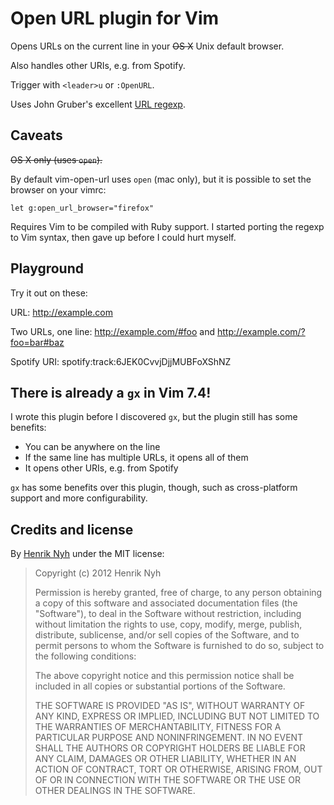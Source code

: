 # Open URL plugin for Vim

Opens URLs on the current line in your <s>OS X</s> Unix default browser.

Also handles other URIs, e.g. from Spotify.

Trigger with `<leader>u` or `:OpenURL`.

Uses John Gruber's excellent [URL regexp](http://daringfireball.net/2010/07/improved_regex_for_matching_urls).


## Caveats

<s>OS X only (uses `open`).</s>

By default vim-open-url uses `open` (mac only), but it is possible to set the
browser on your vimrc:

    let g:open_url_browser="firefox"

Requires Vim to be compiled with Ruby support. I started porting the regexp to Vim syntax, then gave up before I could hurt myself.


## Playground

Try it out on these:

URL: http://example.com

Two URLs, one line: http://example.com/#foo and http://example.com/?foo=bar#baz

Spotify URI: spotify:track:6JEK0CvvjDjjMUBFoXShNZ


## There is already a `gx` in Vim 7.4!

I wrote this plugin before I discovered `gx`, but the plugin still has some benefits:

* You can be anywhere on the line
* If the same line has multiple URLs, it opens all of them
* It opens other URIs, e.g. from Spotify

`gx` has some benefits over this plugin, though, such as cross-platform support and more configurability.


## Credits and license

By [Henrik Nyh](http://henrik.nyh.se/) under the MIT license:

>  Copyright (c) 2012 Henrik Nyh
>
>  Permission is hereby granted, free of charge, to any person obtaining a copy
>  of this software and associated documentation files (the "Software"), to deal
>  in the Software without restriction, including without limitation the rights
>  to use, copy, modify, merge, publish, distribute, sublicense, and/or sell
>  copies of the Software, and to permit persons to whom the Software is
>  furnished to do so, subject to the following conditions:
>
>  The above copyright notice and this permission notice shall be included in
>  all copies or substantial portions of the Software.
>
>  THE SOFTWARE IS PROVIDED "AS IS", WITHOUT WARRANTY OF ANY KIND, EXPRESS OR
>  IMPLIED, INCLUDING BUT NOT LIMITED TO THE WARRANTIES OF MERCHANTABILITY,
>  FITNESS FOR A PARTICULAR PURPOSE AND NONINFRINGEMENT. IN NO EVENT SHALL THE
>  AUTHORS OR COPYRIGHT HOLDERS BE LIABLE FOR ANY CLAIM, DAMAGES OR OTHER
>  LIABILITY, WHETHER IN AN ACTION OF CONTRACT, TORT OR OTHERWISE, ARISING FROM,
>  OUT OF OR IN CONNECTION WITH THE SOFTWARE OR THE USE OR OTHER DEALINGS IN
>  THE SOFTWARE.
